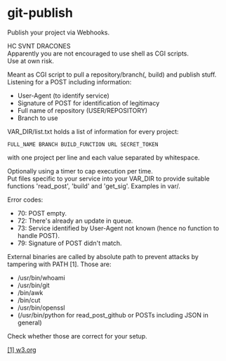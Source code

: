 # git-publish
Publish your project via Webhooks.

HC SVNT DRACONES  
Apparently you are not encouraged to use shell as CGI scripts.  
Use at own risk.  

Meant as CGI script to pull a repository/branch(, build) and publish stuff.  
Listening for a POST including information:
* User-Agent (to identify service)
* Signature of POST for identification of legitimacy
* Full name of repository (USER/REPOSITORY)
* Branch to use

VAR_DIR/list.txt holds a list of information for every project:  
```
FULL_NAME BRANCH BUILD_FUNCTION URL SECRET_TOKEN
```
with one project per line and each value separated by whitespace.

Optionally using a timer to cap execution per time.  
Put files specific to your service into your VAR_DIR to provide suitable
functions 'read_post', 'build' and 'get_sig'. Examples in var/.

Error codes:
* 70: POST empty.
* 72: There's already an update in queue.
* 73: Service identified by User-Agent not known
     (hence no function to handle POST).
* 79: Signature of POST didn't match.

External binaries are called by absolute path to prevent attacks by tampering
with PATH [1]. Those are:

* /usr/bin/whoami
* /usr/bin/git
* /bin/awk
* /bin/cut
* /usr/bin/openssl
* (/usr/bin/python for read_post_github or POSTs including JSON in general)

Check whether those are correct for your setup.

[[1] w3.org](https://www.w3.org/Security/faq/wwwsf4.html)
